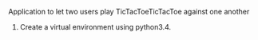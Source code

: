 Application to let two users play TicTacToeTicTacToe against one another

1) Create a virtual environment using python3.4.
